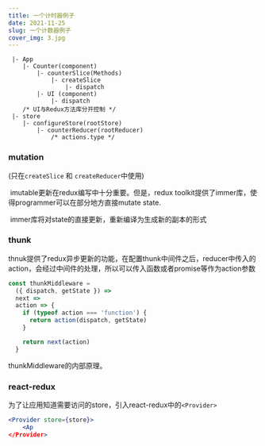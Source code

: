 ```yaml
---
title: 一个计时器例子
date: 2021-11-25
slug: 一个计数器例子
cover_img: 3.jpg
---
```



```
 |- App
 	|- Counter(component)
 		|- counterSlice(Methods)
 			|- createSlice
 				|- dispatch
 		|- UI (component)
 			|- dispatch
 	/* UI与Redux方法库分开控制 */
 |- store
 	|- configureStore(rootStore)
 		|- counterReducer(rootReducer)
 			/* actions.type */
```





### mutation

(只在`createSlice` 和 `createReducer`中使用)

​	imutable更新在redux编写中十分重要。但是，redux toolkit提供了immer库，使得programmer可以在部分地方直接mutate state.

​	immer库将对state的直接更新，重新编译为生成新的副本的形式



### thunk

thnuk提供了redux异步更新的功能，在配置thunk中间件之后，reducer中传入的action，会经过中间件的处理，所以可以传入函数或者promise等作为action参数

```jsx
const thunkMiddleware =
  ({ dispatch, getState }) =>
  next =>
  action => {
    if (typeof action === 'function') {
      return action(dispatch, getState)
    }

    return next(action)
  }
```

thunkMiddleware的内部原理。



### react-redux

为了让应用知道需要访问的store，引入react-redux中的`<Provider>`

```jsx
<Provider store={store}>
	<Ap
</Provider>
```

